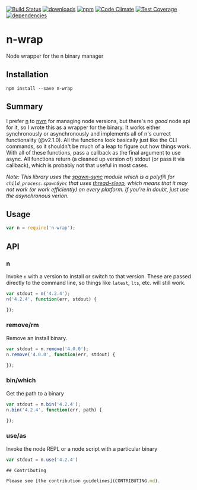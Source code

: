 [![Build Status](https://travis-ci.org/tandrewnichols/n-wrap.png)](https://travis-ci.org/tandrewnichols/n-wrap) [![downloads](http://img.shields.io/npm/dm/n-wrap.svg)](https://npmjs.org/package/n-wrap) [![npm](http://img.shields.io/npm/v/n-wrap.svg)](https://npmjs.org/package/n-wrap) [![Code Climate](https://codeclimate.com/github/tandrewnichols/n-wrap/badges/gpa.svg)](https://codeclimate.com/github/tandrewnichols/n-wrap) [![Test Coverage](https://codeclimate.com/github/tandrewnichols/n-wrap/badges/coverage.svg)](https://codeclimate.com/github/tandrewnichols/n-wrap) [![dependencies](https://david-dm.org/tandrewnichols/n-wrap.png)](https://david-dm.org/tandrewnichols/n-wrap)

# n-wrap

Node wrapper for the n binary manager

## Installation

`npm install --save n-wrap`

## Summary

I prefer [n](https://github.com/tj/n) to [nvm](https://github.com/creationix/nvm) for managing node versions, but there's no _good_ node api for it, so I wrote this as a wrapper for the binary. It works either synchronously or asynchronously and implements all of n's currect functionality (@v2.1.0). All the functions look basically just like the CLI commands, so it shouldn't be much of a leap to figure out how things work. With all of these functions, pass a callback as the final argument to use async. All functions return (a cleaned up version of) stdout (or pass it via callback), which is probably not that useful in most cases.

_Note: This library uses the [spawn-sync](https://github.com/ForbesLindesay/spawn-sync) module which is a polyfill for `child_process.spawnSync` that uses [thread-sleep](https://github.com/ForbesLindesay/thread-sleep), which means that it may not work (or work efficiently) on every platform. If you're in doubt, just use the asynchronous verion._

## Usage

```js
var n = require('n-wrap');
```

## API

### n

Invoke `n` with a version to install or switch to that version. These are passed directly to the command line, so things like `latest`, `lts`, etc. will still work.

```js
var stdout = n('4.2.4');
n('4.2.4', function(err, stdout) {

});
```

### remove/rm

Remove an install binary.

```js
var stdout = n.remove('4.0.0');
n.remove('4.0.0', function(err, stdout) {

});
```

### bin/which

Get the path to a binary

```js
var stdout = n.bin('4.2.4');
n.bin('4.2.4', function(err, path) {

});
```

### use/as

Invoke the node REPL or a node script with a particular binary

```js
var stdout = n.use('4.2.4')

## Contributing

Please see [the contribution guidelines](CONTRIBUTING.md).
